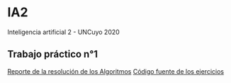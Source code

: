 # IA2
Inteligencia artificial 2 - UNCuyo 2020

## Trabajo práctico n°1
[Reporte de la resolución de los Algoritmos](https://github.com/cabustillo13/IA2/blob/master/TP1_IA2.pdf)
[Código fuente de los ejercicios](https://github.com/cabustillo13/IA2/tree/master/TP1)
